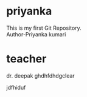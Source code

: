 # priyanka
This is my first Git Repository.
<br>
Author-Priyanka kumari

# teacher 
dr. deepak
ghdhfdhdgclear

jdfhiduf
